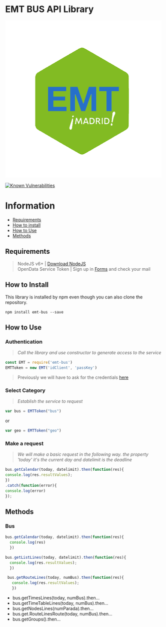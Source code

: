 # EMT BUS API Library  

![EMT BUS](/img/emt-bus_logo.png)

[![Known Vulnerabilities](https://snyk.io/test/github/lorengamboa/emt-bus/badge.svg)](https://snyk.io/test/github/lorengamboa/emt-bus)  
# Information  
* [Requirements](https://github.com/DestroyerIV/TelegramBot-nodejs/blob/master/readme.md#requirements)
* [How to install](https://github.com/DestroyerIV/TelegramBot-nodejs/blob/master/readme.md#how-to-install)  
* [How to Use](https://github.com/DestroyerIV/TelegramBot-nodejs/blob/master/readme.md#how-to-use)  
* [Methods]()  


## Requirements
> NodeJS v6+ | [Download NodeJS](https://nodejs.org/es/)  
> OpenData Service Token | Sign up in [Forms](http://opendata.emtmadrid.es/Formulario) and check your mail

## How to Install
This library is installed by npm even though you can also clone the repository.
>   
```  
npm install emt-bus --save  
```

## How to Use
   ### Authentication  
  > *Call the library and use constructor to generate access to the service*  
  ```js
  const EMT = require('emt-bus')
  EMTToken = new EMT('idClient', 'passKey')
```  

   > Previously we will have to ask for the credentials [here](https://github.com/DestroyerIV/TelegramBot-nodejs/blob/master/readme.md#requirements)
   ### Select Category  
  > *Establish the service to request*  
   ```js
   var bus = EMTToken("bus")
   ```  
   or  
   ```js
   var geo = EMTToken("geo")  
   ```  
   
   ### Make a request  
  > *We will make a basic request in the following way. the property 'today' it's the current day and datelimit is the deadline*  
   ```js
bus.getCalendar(today, datelimit).then(function(res){  
console.log(res.resultValues);  
})  
   .catch(function(error){  
console.log(error)  
});
```
   ## Methods
   ### Bus   
   ```js
   bus.getCalendar(today, datelimit).then(function(res){  
     console.log(res)
     })
```
   ```js  
   bus.getListLines(today, datelimit).then(function(res){  
     console.log(res.resultValues);
     })  
```
   ```js
    bus.getRouteLines(today, numBus).then(function(res){  
      console.log(res.resultValues);
      })  
```     
    
   * bus.getTimesLines(today, numBus).then...  
   * bus.getTimeTableLines(today, numBus).then...  
   * bus.getNodesLines(numParada).then...  
   * bus.get.RouteLinesRoute(today, numBus).then...  
   * bus.getGroups().then...  
   
   
